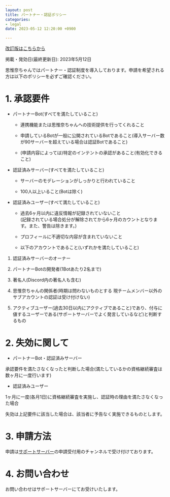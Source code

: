 ```yaml
---
layout: post
title: パートナー・認証ポリシー
categories:
- legal
date: 2023-05-12 12:20:00 +0900

---
```

[改訂版はこちらから]({{site.url}}/legal/new-partner-verify)

掲載・発効日(最終更新日): 2023年5月12日

思惟奈ちゃんではパートナー・認証制度を導入しております。申請を希望される方は以下のポリシーを必ずご確認ください。

# 1. 承認要件

-   パートナーBot(すべてを満たしていること)

    -   連携機能または思惟奈ちゃんへの技術提供を行ってくれること

    -   申請しているBotが一般に公開されているBotであること(導入サーバー数が90サーバーを超えている場合は認証Botであること)

    -   (申請内容によっては)特定のインテントの承認があること(有効化できること)

-   認証済みサーバー(すべてを満たしていること)

    -   サーバーのモデレーションがしっかりと行われていること

    -   100人以上いること(Botは除く)

-   認証済みユーザー(すべて満たしていること)

    -   過去6ヶ月以内に違反情報が記録されていないこと\
        (記録されている場合処分が解除されてから6ヶ月のカウントとなります。また、警告は除きます。)

    -   プロフィールに不適切な内容が含まれていないこと

    -   以下のアカウントであること(いずれかを満たしていること)

1.  認証済みサーバーのオーナー

2.  パートナーBotの開発者(1Botあたり2名まで)

3.  著名人(Discord内の著名人も含む)

4.  思惟奈ちゃんの関係者(時期は問わないものとする
    現チームメンバー以外のサブアカウントの認証は受け付けない)

5.  アクティブユーザー(過去30日以内にアクティブであること)であり、付与に値するユーザーである(サポートサーバーでよく発言しているなど)と判断するもの

# 2. 失効に関して

-   パートナーBot・認証済みサーバー

承認要件を満たさなくなったと判断した場合(満たしているかの資格継続審査は数ヶ月に一度行います)

-   認証済みユーザー

1ヶ月に一度(各月1日)に資格継続審査を実施し、認証時の理由を満たさなくなった場合

失効は上記要件に該当した場合は、該当者に予告なく実施できるものとします。

# 3. 申請方法

申請は[サポートサーバー](https://sina-chan.com/discord)の申請受付用のチャンネルで受け付けております。

# 4. お問い合わせ

お問い合わせはサポートサーバーにてお受けいたします。
